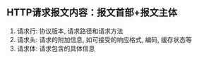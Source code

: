 ## HTTP请求报文内容：报文首部+报文主体
1. 请求行: 协议版本, 请求路径和请求方法
2. 请求头: 请求的附加信息, 如可接受的响应格式, 编码, 缓存状态等
3. 请求体: 请求包含的具体信息